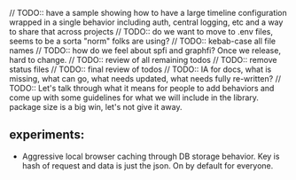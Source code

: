 // TODO:: have a sample showing how to have a large timeline configuration wrapped in a single behavior including auth, central logging, etc and a way to share that across projects
// TODO:: do we want to move to .env files, seems to be a sorta "norm" folks are using?
// TODO:: kebab-case all file names
// TODO:: how do we feel about spfi and graphfi? Once we release, hard to change.
// TODO:: review of all remaining todos
// TODO:: remove status files
// TODO:: final review of todos
// TODO:: IA for docs, what is missing, what can go, what needs updated, what needs fully re-written?
// TODO:: Let's talk through what it means for people to add behaviors and come up with some guidelines for what we will include in the library. package size is a big win, let's not give it away.

## experiments:

- Aggressive local browser caching through DB storage behavior. Key is hash of request and data is just the json. On by default for everyone.
